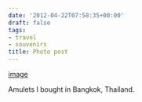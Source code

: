 ```yaml
---
date: '2012-04-22T07:58:35+00:00'
draft: false
tags:
- travel
- souvenirs
title: Photo post
---
```


[image](/img/2012-04-22-photo-post/9c233ded4847a312180caa0d98a487fe65212d03c8ecdc963b99ceab92c23706.jpg)

Amulets I bought in Bangkok, Thailand.
